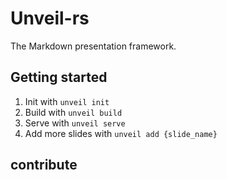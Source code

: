 # Unveil-rs 

The Markdown presentation framework. 

## Getting started
1. Init with `unveil init`
2. Build with `unveil build`
3. Serve with `unveil serve`
4. Add more slides with `unveil add {slide_name}`

## contribute 
